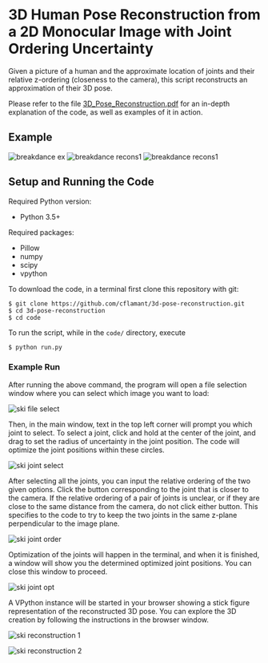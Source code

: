 # 3D Human Pose Reconstruction from a 2D Monocular Image with Joint Ordering Uncertainty

Given a picture of a human and the approximate location of joints and their relative z-ordering (closeness to the camera), this script reconstructs an approximation of their 3D pose.

Please refer to the file [3D_Pose_Reconstruction.pdf](3D_Pose_Reconstruction.pdf) for an in-depth explanation of the code, as well as examples of it in action.

## Example
![breakdance ex](fig/mybreakdance.png)
![breakdance recons1](fig/mybreakdancerecons.png)
![breakdance recons1](fig/mybreakdancerecons2.png)

## Setup and Running the Code
Required Python version:
* Python 3.5+

Required packages:
* Pillow
* numpy
* scipy
* vpython

To download the code, in a terminal first clone this repository with git:
```
$ git clone https://github.com/cflamant/3d-pose-reconstruction.git
$ cd 3d-pose-reconstruction
$ cd code
```

To run the script, while in the `code/` directory, execute

```
$ python run.py
```
### Example Run

After running the above command, the program will open a file selection window where you can select which image you want to load:  

![ski file select](fig/selectfile.png)

  Then, in the main window, text in the top left corner will prompt you which joint to select. To select a joint, click and hold at the center of the joint, and drag to set the radius of uncertainty in the joint position. The code will optimize the joint positions within these circles.  

![ski joint select](fig/selectjoints.png)

  After selecting all the joints, you can input the relative ordering of the two given options. Click the button corresponding to the joint that is closer to the camera. If the relative ordering of a pair of joints is unclear, or if they are close to the same distance from the camera, do not click either button. This specifies to the code to try to keep the two joints in the same z-plane perpendicular to the image plane.  

![ski joint order](fig/jointordering.png)

  Optimization of the joints will happen in the terminal, and when it is finished, a window will show you the determined optimized joint positions. You can close this window to proceed.  

![ski joint opt](fig/optjoints.png)

  A VPython instance will be started in your browser showing a stick figure representation of the reconstructed 3D pose. You can explore the 3D creation by following the instructions in the browser window.  

![ski reconstruction 1](fig/skirecons1.png)

![ski reconstruction 2](fig/skirecons2.png)

